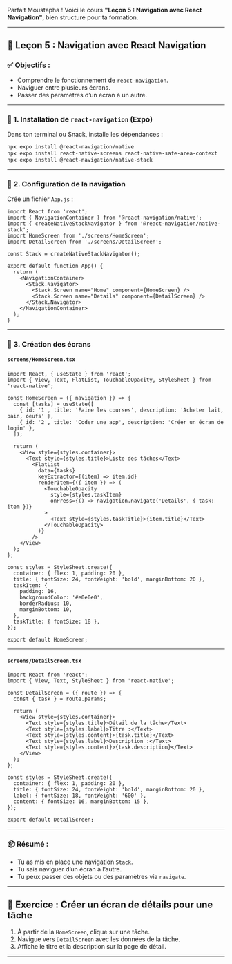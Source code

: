 Parfait Moustapha ! Voici le cours **"Leçon 5 : Navigation avec React Navigation"**, bien structuré pour ta formation.

---

## 🚀 **Leçon 5 : Navigation avec React Navigation**

### ✅ Objectifs :
- Comprendre le fonctionnement de `react-navigation`.
- Naviguer entre plusieurs écrans.
- Passer des paramètres d’un écran à un autre.

---

### 🔸 1. Installation de `react-navigation` (Expo)

Dans ton terminal ou Snack, installe les dépendances :

```bash
npx expo install @react-navigation/native
npx expo install react-native-screens react-native-safe-area-context
npx expo install @react-navigation/native-stack
```

---

### 🔸 2. Configuration de la navigation

Crée un fichier `App.js` :

```tsx
import React from 'react';
import { NavigationContainer } from '@react-navigation/native';
import { createNativeStackNavigator } from '@react-navigation/native-stack';
import HomeScreen from './screens/HomeScreen';
import DetailScreen from './screens/DetailScreen';

const Stack = createNativeStackNavigator();

export default function App() {
  return (
    <NavigationContainer>
      <Stack.Navigator>
        <Stack.Screen name="Home" component={HomeScreen} />
        <Stack.Screen name="Details" component={DetailScreen} />
      </Stack.Navigator>
    </NavigationContainer>
  );
}
```

---

### 🔸 3. Création des écrans

#### `screens/HomeScreen.tsx`

```tsx
import React, { useState } from 'react';
import { View, Text, FlatList, TouchableOpacity, StyleSheet } from 'react-native';

const HomeScreen = ({ navigation }) => {
  const [tasks] = useState([
    { id: '1', title: 'Faire les courses', description: 'Acheter lait, pain, oeufs' },
    { id: '2', title: 'Coder une app', description: 'Créer un écran de login' },
  ]);

  return (
    <View style={styles.container}>
      <Text style={styles.title}>Liste des tâches</Text>
        <FlatList
          data={tasks}
          keyExtractor={(item) => item.id}
          renderItem={({ item }) => (
            <TouchableOpacity
              style={styles.taskItem}
              onPress={() => navigation.navigate('Details', { task: item })}
            >
              <Text style={styles.taskTitle}>{item.title}</Text>
            </TouchableOpacity>
          )}
        />
    </View>
  );
};

const styles = StyleSheet.create({
  container: { flex: 1, padding: 20 },
  title: { fontSize: 24, fontWeight: 'bold', marginBottom: 20 },
  taskItem: {
    padding: 16,
    backgroundColor: '#e0e0e0',
    borderRadius: 10,
    marginBottom: 10,
  },
  taskTitle: { fontSize: 18 },
});

export default HomeScreen;
```

---

#### `screens/DetailScreen.tsx`

```tsx
import React from 'react';
import { View, Text, StyleSheet } from 'react-native';

const DetailScreen = ({ route }) => {
  const { task } = route.params;

  return (
    <View style={styles.container}>
      <Text style={styles.title}>Détail de la tâche</Text>
      <Text style={styles.label}>Titre :</Text>
      <Text style={styles.content}>{task.title}</Text>
      <Text style={styles.label}>Description :</Text>
      <Text style={styles.content}>{task.description}</Text>
    </View>
  );
};

const styles = StyleSheet.create({
  container: { flex: 1, padding: 20 },
  title: { fontSize: 24, fontWeight: 'bold', marginBottom: 20 },
  label: { fontSize: 18, fontWeight: '600' },
  content: { fontSize: 16, marginBottom: 15 },
});

export default DetailScreen;
```

---

### 📦 Résumé :
- Tu as mis en place une navigation `Stack`.
- Tu sais naviguer d’un écran à l’autre.
- Tu peux passer des objets ou des paramètres via `navigate`.

---

## 📝 **Exercice : Créer un écran de détails pour une tâche**
1. À partir de la `HomeScreen`, clique sur une tâche.
2. Navigue vers `DetailScreen` avec les données de la tâche.
3. Affiche le titre et la description sur la page de détail.

---

